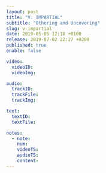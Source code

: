 ```yaml
---
layout: post
title: "V. IMPARTIAL"
subtitle: "Othering and Uncovering"
slug: v-impartial
date: 2019-05-05 12:18 +0100
release: 2019-07-02 22:27 +0200
published: true
enable: false

video:
  videoID: 
  videoImg: 

audio:
  trackID: 
  trackFile: 
  trackImg: 

text:
  textID: 
  textFile: 

notes:
  - note: 
    num: 
    videoTS: 
    audioTS: 
    content: 
---
```

